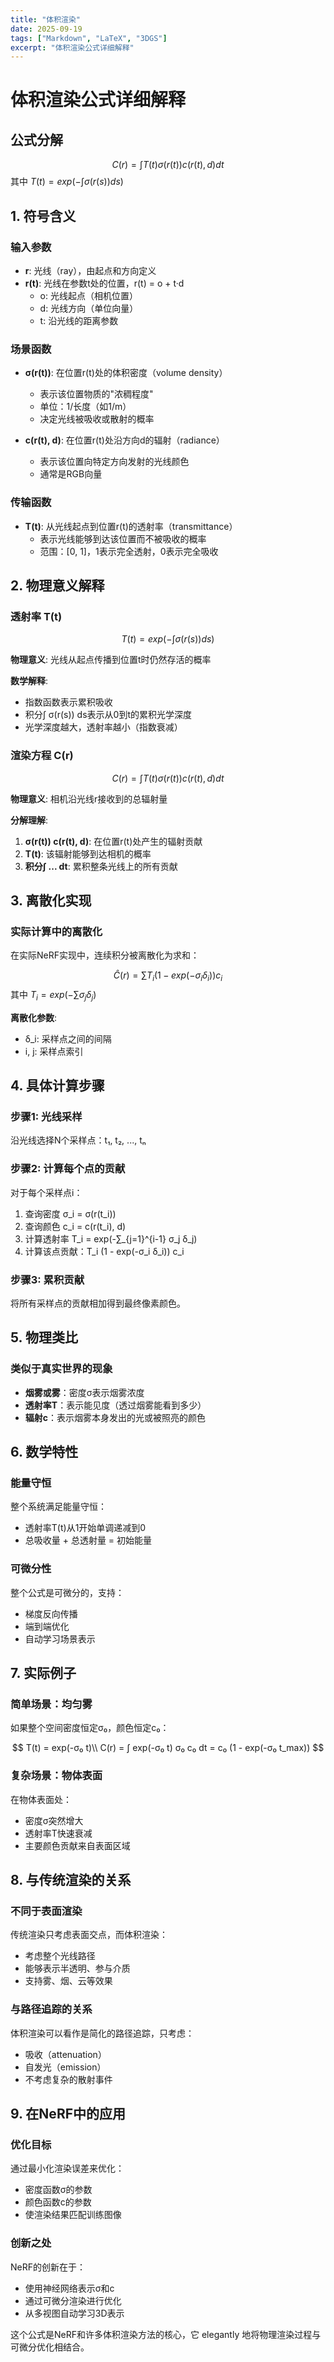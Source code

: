 ```yaml
---
title: "体积渲染"
date: 2025-09-19
tags: ["Markdown", "LaTeX", "3DGS"]
excerpt: "体积渲染公式详细解释"
---
```


# 体积渲染公式详细解释

## 公式分解

$$
C(r) = ∫ T(t) σ(r(t)) c(r(t), d) dt
$$
其中 $T(t) = exp(-∫ σ(r(s)) ds)$


## 1. 符号含义

### 输入参数
- **r**: 光线（ray），由起点和方向定义
- **r(t)**: 光线在参数t处的位置，r(t) = o + t·d
  - o: 光线起点（相机位置）
  - d: 光线方向（单位向量）
  - t: 沿光线的距离参数

### 场景函数
- **σ(r(t))**: 在位置r(t)处的体积密度（volume density）
  - 表示该位置物质的"浓稠程度"
  - 单位：1/长度（如1/m）
  - 决定光线被吸收或散射的概率

- **c(r(t), d)**: 在位置r(t)处沿方向d的辐射（radiance）
  - 表示该位置向特定方向发射的光线颜色
  - 通常是RGB向量

### 传输函数
- **T(t)**: 从光线起点到位置r(t)的透射率（transmittance）
  - 表示光线能够到达该位置而不被吸收的概率
  - 范围：[0, 1]，1表示完全透射，0表示完全吸收

## 2. 物理意义解释

### 透射率 T(t)
$$
T(t) = exp(-∫ σ(r(s)) ds)
$$


**物理意义**: 光线从起点传播到位置t时仍然存活的概率

**数学解释**:
- 指数函数表示累积吸收
- 积分∫ σ(r(s)) ds表示从0到t的累积光学深度
- 光学深度越大，透射率越小（指数衰减）

### 渲染方程 C(r)
$$
C(r) = ∫ T(t) σ(r(t)) c(r(t), d) dt
$$



**物理意义**: 相机沿光线r接收到的总辐射量

**分解理解**:
1. **σ(r(t)) c(r(t), d)**: 在位置r(t)处产生的辐射贡献
2. **T(t)**: 该辐射能够到达相机的概率
3. **积分∫ ... dt**: 累积整条光线上的所有贡献

## 3. 离散化实现

### 实际计算中的离散化
在实际NeRF实现中，连续积分被离散化为求和：

$$
Ĉ(r) = ∑ T_i (1 - exp(-σ_i δ_i)) c_i
$$
其中 $T_i = exp(-∑ σ_j δ_j)$


**离散化参数**:
- δ_i: 采样点之间的间隔
- i, j: 采样点索引

## 4. 具体计算步骤

### 步骤1: 光线采样
沿光线选择N个采样点：t₁, t₂, ..., tₙ

### 步骤2: 计算每个点的贡献
对于每个采样点i：
1. 查询密度 σ_i = σ(r(t_i))
2. 查询颜色 c_i = c(r(t_i), d)
3. 计算透射率 T_i = exp(-∑_{j=1}^{i-1} σ_j δ_j)
4. 计算该点贡献：T_i (1 - exp(-σ_i δ_i)) c_i

### 步骤3: 累积贡献
将所有采样点的贡献相加得到最终像素颜色。

## 5. 物理类比

### 类似于真实世界的现象
- **烟雾或雾**：密度σ表示烟雾浓度
- **透射率T**：表示能见度（透过烟雾能看到多少）
- **辐射c**：表示烟雾本身发出的光或被照亮的颜色

## 6. 数学特性

### 能量守恒
整个系统满足能量守恒：
- 透射率T(t)从1开始单调递减到0
- 总吸收量 + 总透射量 = 初始能量

### 可微分性
整个公式是可微分的，支持：
- 梯度反向传播
- 端到端优化
- 自动学习场景表示

## 7. 实际例子

### 简单场景：均匀雾
如果整个空间密度恒定σ₀，颜色恒定c₀：

$$
T(t) = exp(-σ₀ t)\\
C(r) = ∫ exp(-σ₀ t) σ₀ c₀ dt = c₀ (1 - exp(-σ₀ t_max))
$$


### 复杂场景：物体表面
在物体表面处：
- 密度σ突然增大
- 透射率T快速衰减
- 主要颜色贡献来自表面区域

## 8. 与传统渲染的关系

### 不同于表面渲染
传统渲染只考虑表面交点，而体积渲染：
- 考虑整个光线路径
- 能够表示半透明、参与介质
- 支持雾、烟、云等效果

### 与路径追踪的关系
体积渲染可以看作是简化的路径追踪，只考虑：
- 吸收（attenuation）
- 自发光（emission）
- 不考虑复杂的散射事件

## 9. 在NeRF中的应用

### 优化目标
通过最小化渲染误差来优化：
- 密度函数σ的参数
- 颜色函数c的参数
- 使渲染结果匹配训练图像

### 创新之处
NeRF的创新在于：
- 使用神经网络表示σ和c
- 通过可微分渲染进行优化
- 从多视图自动学习3D表示

这个公式是NeRF和许多体积渲染方法的核心，它 elegantly 地将物理渲染过程与可微分优化相结合。
